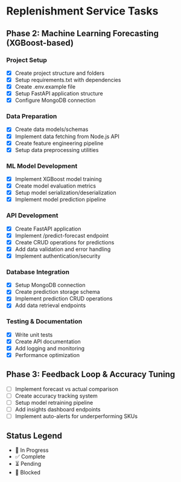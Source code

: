 # Replenishment Service Tasks

## Phase 2: Machine Learning Forecasting (XGBoost-based)

### Project Setup
- [x] Create project structure and folders
- [x] Setup requirements.txt with dependencies
- [x] Create .env.example file
- [x] Setup FastAPI application structure
- [x] Configure MongoDB connection

### Data Preparation
- [x] Create data models/schemas
- [x] Implement data fetching from Node.js API
- [x] Create feature engineering pipeline
- [x] Setup data preprocessing utilities

### ML Model Development
- [x] Implement XGBoost model training
- [x] Create model evaluation metrics
- [x] Setup model serialization/deserialization
- [x] Implement model prediction pipeline

### API Development
- [x] Create FastAPI application
- [x] Implement /predict-forecast endpoint
- [x] Create CRUD operations for predictions
- [x] Add data validation and error handling
- [x] Implement authentication/security

### Database Integration
- [x] Setup MongoDB connection
- [x] Create prediction storage schema
- [x] Implement prediction CRUD operations
- [x] Add data retrieval endpoints

### Testing & Documentation
- [x] Write unit tests
- [x] Create API documentation
- [x] Add logging and monitoring
- [x] Performance optimization

## Phase 3: Feedback Loop & Accuracy Tuning
- [ ] Implement forecast vs actual comparison
- [ ] Create accuracy tracking system
- [ ] Setup model retraining pipeline
- [ ] Add insights dashboard endpoints
- [ ] Implement auto-alerts for underperforming SKUs

## Status Legend
- 🔄 In Progress
- ✅ Complete
- ⏳ Pending
- 🚫 Blocked 